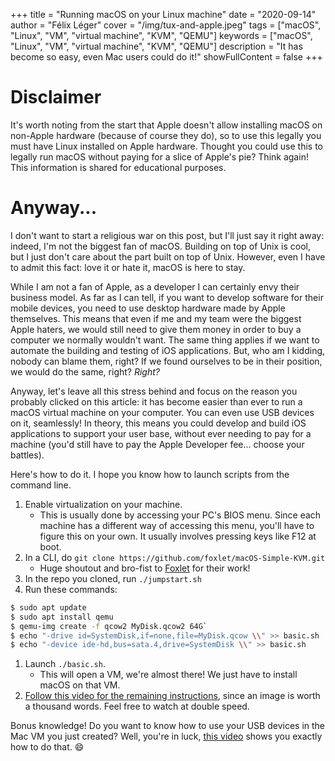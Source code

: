 +++
title = "Running macOS on your Linux machine"
date = "2020-09-14"
author = "Félix Léger"
cover = "/img/tux-and-apple.jpeg"
tags = ["macOS", "Linux", "VM", "virtual machine", "KVM", "QEMU"]
keywords = ["macOS", "Linux", "VM", "virtual machine", "KVM", "QEMU"]
description = "It has become so easy, even Mac users could do it!"
showFullContent = false
+++

# Disclaimer

It's worth noting from the start that Apple doesn't allow installing macOS on non-Apple hardware (because of
course they do), so to use this legally you must have Linux installed on Apple hardware. Thought you could use
this to legally run macOS without paying for a slice of Apple's pie? Think again! This information is shared
for educational purposes.

# Anyway...

I don't want to start a religious war on this post, but I'll just say it right away: indeed, I'm not the
biggest fan of macOS. Building on top of Unix is cool, but I just don't care about the part built on top of
Unix. However, even I have to admit this fact: love it or hate it, macOS is here to stay.

While I am not a fan of Apple, as a developer I can certainly envy their business model. As far as I can tell,
if you want to develop software for their mobile devices, you need to use desktop hardware made by Apple
themselves. This means that even if me and my team were the biggest Apple haters, we would still need to give
them money in order to buy a computer we normally wouldn't want. The same thing applies if we want to automate
the building and testing of iOS applications. But, who am I kidding, nobody can blame them, right? If we found
ourselves to be in their position, we would do the same, right? *Right?*

Anyway, let's leave all this stress behind and focus on the reason you probably clicked on this article: it
has become easier than ever to run a macOS virtual machine on your computer. You can even use USB devices on
it, seamlessly! In theory, this means you could develop and build iOS applications to support your user base,
without ever needing to pay for a machine (you'd still have to pay the Apple Developer fee... choose your
battles).

Here's how to do it. I hope you know how to launch scripts from the command line.

1. Enable virtualization on your machine.
   - This is usually done by accessing your PC's BIOS menu. Since each machine has a different way of
     accessing this menu, you'll have to figure this on your own. It usually involves pressing keys like F12
     at boot.
1. In a CLI, do `git clone https://github.com/foxlet/macOS-Simple-KVM.git`
   - Huge shoutout and bro-fist to [Foxlet](https://twitter.com/FoxletFox) for their work!
1. In the repo you cloned, run `./jumpstart.sh`
1. Run these commands:
```bash
$ sudo apt update
$ sudo apt install qemu
$ qemu-img create -f qcow2 MyDisk.qcow2 64G`
$ echo "-drive id=SystemDisk,if=none,file=MyDisk.qcow \\" >> basic.sh
$ echo "-device ide-hd,bus=sata.4,drive=SystemDisk \\" >> basic.sh
```
1. Launch `./basic.sh`.
   - This will open a VM, we're almost there! We just have to install macOS on that VM.
1. [Follow this video for the remaining instructions](/videos/20200605_setupMacVM.mp4), since an image is worth a thousand words. Feel free to watch at double speed.

Bonus knowledge! Do you want to know how to use your USB devices in the Mac VM you just created? Well, you're
in luck, [this video](/videos/20200605_connectUsbToMacVm.mp4) shows you exactly how to do that. :smile:
